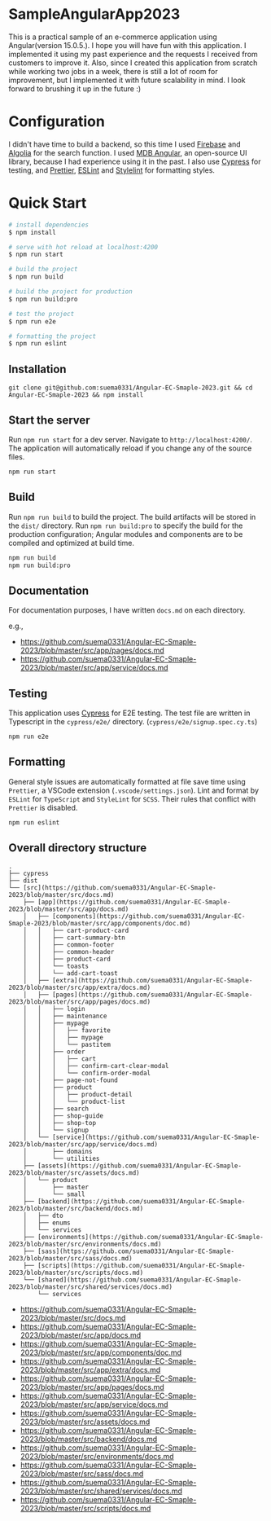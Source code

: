 # SampleAngularApp2023

This is a practical sample of an e-commerce application using Angular(version 15.0.5.). I hope you will have fun with this application. I implemented it using my past experience and the requests I received from customers to improve it.
Also, since I created this application from scratch while working two jobs in a week, there is still a lot of room for improvement, but I implemented it with future scalability in mind. I look forward to brushing it up in the future :)

# Configuration

I didn't have time to build a backend, so this time I used [Firebase](https://firebase.google.com/) and [Algolia](https://www.algolia.com/) for the search function.
I used [MDB Angular](https://mdbootstrap.com/), an open-source UI library, because I had experience using it in the past.
I also use [Cypress](https://www.cypress.io/) for testing, and [Prettier](https://prettier.io/), [ESLint](https://eslint.org/) and [Stylelint](https://stylelint.io/) for formatting styles.

# Quick Start

```bash
# install dependencies
$ npm install

# serve with hot reload at localhost:4200
$ npm run start

# build the project
$ npm run build

# build the project for production
$ npm run build:pro

# test the project
$ npm run e2e

# formatting the project
$ npm run eslint
```

## Installation

```
git clone git@github.com:suema0331/Angular-EC-Smaple-2023.git && cd Angular-EC-Smaple-2023 && npm install
```

## Start the server

Run `npm run start` for a dev server. Navigate to `http://localhost:4200/`. The application will automatically reload if you change any of the source files.

```bash
npm run start
```

## Build

Run `npm run build` to build the project. The build artifacts will be stored in the `dist/` directory.
Run `npm run build:pro` to specify the build for the production configuration; Angular modules and components are to be compiled and optimized at build time.

```bash
npm run build
npm run build:pro
```

## Documentation

For documentation purposes, I have written `docs.md` on each directory.

e.g.,

- https://github.com/suema0331/Angular-EC-Smaple-2023/blob/master/src/app/pages/docs.md
- https://github.com/suema0331/Angular-EC-Smaple-2023/blob/master/src/app/service/docs.md

## Testing

This application uses [Cypress](https://www.cypress.io/) for E2E testing. The test file are written in Typescript in the `cypress/e2e/` directory. (`cypress/e2e/signup.spec.cy.ts`)

```bash
npm run e2e
```

## Formatting

General style issues are automatically formatted at file save time using `Prettier`, a VSCode extension (`.vscode/settings.json`).
Lint and format by `ESLint` for `TypeScript` and `StyleLint` for `SCSS`. Their rules that conflict with `Prettier` is disabled.

```bash
npm run eslint
```

## Overall directory structure

```
.
├── cypress
├── dist
└── [src](https://github.com/suema0331/Angular-EC-Smaple-2023/blob/master/src/docs.md)
    ├── [app](https://github.com/suema0331/Angular-EC-Smaple-2023/blob/master/src/app/docs.md)
    │   ├── [components](https://github.com/suema0331/Angular-EC-Smaple-2023/blob/master/src/app/components/doc.md)
    │   │   ├── cart-product-card
    │   │   ├── cart-summary-btn
    │   │   ├── common-footer
    │   │   ├── common-header
    │   │   ├── product-card
    │   │   └── toasts
    │   │   └── add-cart-toast
    │   ├── [extra](https://github.com/suema0331/Angular-EC-Smaple-2023/blob/master/src/app/extra/docs.md)
    │   ├── [pages](https://github.com/suema0331/Angular-EC-Smaple-2023/blob/master/src/app/pages/docs.md)
    │   │   ├── login
    │   │   ├── maintenance
    │   │   ├── mypage
    │   │   │   ├── favorite
    │   │   │   ├── mypage
    │   │   │   └── pastitem
    │   │   ├── order
    │   │   │   ├── cart
    │   │   │   ├── confirm-cart-clear-modal
    │   │   │   └── confirm-order-modal
    │   │   ├── page-not-found
    │   │   ├── product
    │   │   │   ├── product-detail
    │   │   │   └── product-list
    │   │   ├── search
    │   │   ├── shop-guide
    │   │   ├── shop-top
    │   │   └── signup
    │   └── [service](https://github.com/suema0331/Angular-EC-Smaple-2023/blob/master/src/app/service/docs.md)
    │       ├── domains
    │       └── utilities
    ├── [assets](https://github.com/suema0331/Angular-EC-Smaple-2023/blob/master/src/assets/docs.md)
    │   └── product
    │       ├── master
    │       └── small
    ├── [backend](https://github.com/suema0331/Angular-EC-Smaple-2023/blob/master/src/backend/docs.md)
    │   ├── dto
    │   ├── enums
    │   └── services
    ├── [environments](https://github.com/suema0331/Angular-EC-Smaple-2023/blob/master/src/environments/docs.md)
    ├── [sass](https://github.com/suema0331/Angular-EC-Smaple-2023/blob/master/src/sass/docs.md)
    ├── [scripts](https://github.com/suema0331/Angular-EC-Smaple-2023/blob/master/src/scripts/docs.md)
    └── [shared](https://github.com/suema0331/Angular-EC-Smaple-2023/blob/master/src/shared/services/docs.md)
        └── services
```

- https://github.com/suema0331/Angular-EC-Smaple-2023/blob/master/src/docs.md
- https://github.com/suema0331/Angular-EC-Smaple-2023/blob/master/src/app/docs.md
- https://github.com/suema0331/Angular-EC-Smaple-2023/blob/master/src/app/components/doc.md
- https://github.com/suema0331/Angular-EC-Smaple-2023/blob/master/src/app/extra/docs.md
- https://github.com/suema0331/Angular-EC-Smaple-2023/blob/master/src/app/pages/docs.md
- https://github.com/suema0331/Angular-EC-Smaple-2023/blob/master/src/app/service/docs.md
- https://github.com/suema0331/Angular-EC-Smaple-2023/blob/master/src/assets/docs.md
- https://github.com/suema0331/Angular-EC-Smaple-2023/blob/master/src/backend/docs.md
- https://github.com/suema0331/Angular-EC-Smaple-2023/blob/master/src/environments/docs.md
- https://github.com/suema0331/Angular-EC-Smaple-2023/blob/master/src/sass/docs.md
- https://github.com/suema0331/Angular-EC-Smaple-2023/blob/master/src/shared/services/docs.md
- https://github.com/suema0331/Angular-EC-Smaple-2023/blob/master/src/scripts/docs.md
